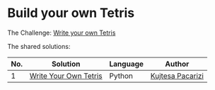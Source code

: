 # Build your own Tetris

The Challenge: [Write your own Tetris](https://codingchallenges.fyi/challenges/challenge-tetris)

The shared solutions:

| No. | Solution | Language | Author |
|-----|----------|----------|--------|
| 1 | [Write Your Own Tetris](https://github.com/KPaccarizi/_Tetris_Game) | Python | [Kujtesa Pacarizi](https://github.com/KPaccarizi)|
